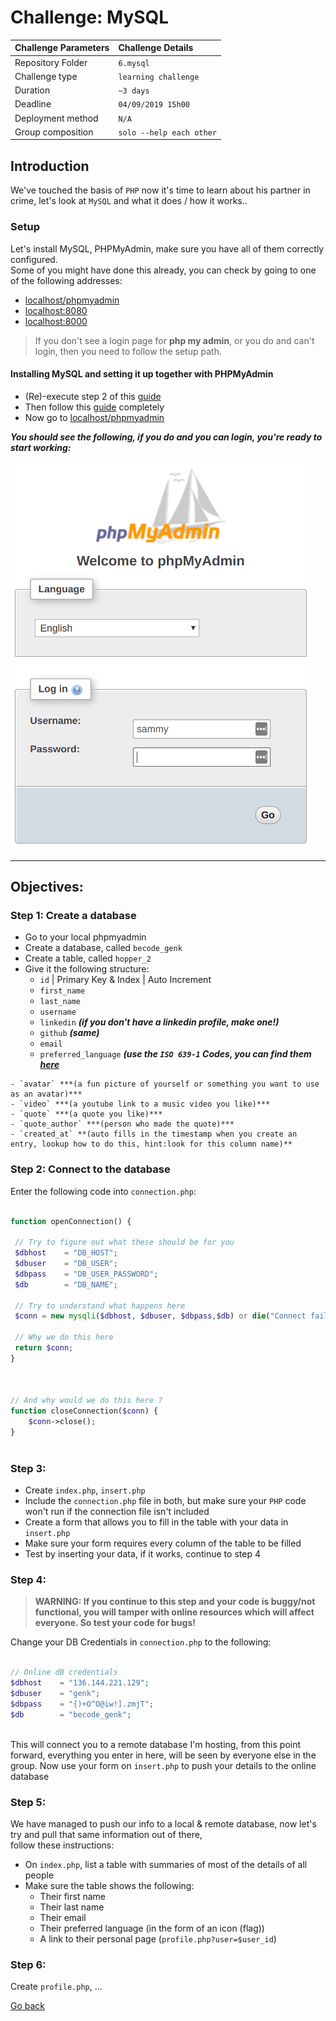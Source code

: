 # Challenge: MySQL

|Challenge Parameters  |Challenge Details              |
|:---------------------|:------------------------------|
|Repository Folder     |`6.mysql`                      |
|Challenge type        |`learning challenge`           |
|Duration              |`~3 days`                      |
|Deadline              |`04/09/2019 15h00`             |
|Deployment method     |`N/A`                          |
|Group composition     |`solo --help each other`       |


## Introduction
We've touched the basis of `PHP` now it's time to learn about his partner in crime, 
let's look at `MySQL` and what it does / how it works..


### Setup
Let's install MySQL, PHPMyAdmin, make sure you have all of them correctly configured. <br/>
Some of you might have done this already, you can check by going to one of the following addresses:
- [localhost/phpmyadmin](http://localhost/phpmyadmin)
- [localhost:8080](http://localhost:8080)
- [localhost:8000](http://localhost:8000)

> If you don't see a login page for **php my admin**, or you do and can't login, then you need to follow the setup path.

#### Installing MySQL and setting it up together with PHPMyAdmin
- (Re)-execute step 2 of this [guide](https://www.digitalocean.com/community/tutorials/how-to-install-linux-apache-mysql-php-lamp-stack-ubuntu-18-04#step-2-%E2%80%94-installing-mysql)
- Then follow this [guide](https://www.digitalocean.com/community/tutorials/how-to-install-and-secure-phpmyadmin-on-ubuntu-18-04) completely
- Now go to [localhost/phpmyadmin](http://localhost/phpmyadmin)

***You should see the following, if you do and you can login, you're ready to start working:***

![PHP My Admin login screen](./resources/phpmyadmin.png)

<hr/>




## Objectives:


### Step 1: Create a database
- Go to your local phpmyadmin
- Create a database, called `becode_genk`
- Create a table, called `hopper_2`
- Give it the following structure:
    - `id` | Primary Key & Index | Auto Increment
    - `first_name`
    - `last_name`
    - `username`
    - `linkedin` ***(if you don't have a linkedin profile, make one!)***
    - `github` ***(same)***
    - `email` 
    - `preferred_language` ***(use the `ISO 639-1` Codes, you can find them [here](https://www.constitution.org/lg/languagecode.html)***
<!--    - `belikebill` ***(You have to get a picture from [here](https://www.belikebill.ga/), fill in your details and generate a fun picture.-->
<!--Then upload it anywhere and enter the URL of the picture in the `avatar` column)***  -->
    - `avatar` ***(a fun picture of yourself or something you want to use as an avatar)***
    - `video` ***(a youtube link to a music video you like)***
    - `quote` ***(a quote you like)***
    - `quote_author` ***(person who made the quote)***
    - `created_at` **(auto fills in the timestamp when you create an entry, lookup how to do this, hint:look for this column name)**



### Step 2: Connect to the database
Enter the following code into `connection.php`:

`````php

function openConnection() {
    
 // Try to figure out what these should be for you
 $dbhost    = "DB_HOST";
 $dbuser    = "DB_USER";
 $dbpass    = "DB_USER_PASSWORD";
 $db        = "DB_NAME";
 
 // Try to understand what happens here 
 $conn = new mysqli($dbhost, $dbuser, $dbpass,$db) or die("Connect failed: %s\n". $conn->error);
 
 // Why we do this here
 return $conn;
}



// And why would we do this here ?
function closeConnection($conn) {
    $conn->close();
}
 
`````

### Step 3: 
- Create `index.php`, `insert.php`
- Include the `connection.php` file in both, but make sure your `PHP` code won't run if the connection file isn't included
- Create a form that allows you to fill in the table with your data in `insert.php`
- Make sure your form requires every column of the table to be filled
- Test by inserting your data, if it works, continue to step 4

### Step 4:
> **WARNING: If you continue to this step and your code is buggy/not functional, you will tamper with online resources which will affect everyone. So test your code for bugs!**

Change your DB Credentials in `connection.php` to the following:
`````php
  
// Online dB credentials
$dbhost    = "136.144.221.129";
$dbuser    = "genk";
$dbpass    = "{)+O^O@iw!].zmjT";
$db        = "becode_genk";
 
 `````
        
This will connect you to a remote database I'm hosting, from this point forward, everything you enter in here, will be seen by everyone else in the group.
Now use your form on `insert.php` to push your details to the online database
 
### Step 5:
We have managed to push our info to a local & remote database, now let's try and pull that same information out of there,<br/>
follow these instructions:

- On `index.php`, list a table with summaries of most of the details of all people
- Make sure the table shows the following:
    - Their first name
    - Their last name
    - Their email
    - Their preferred language (in the form of an icon (flag))
    - A link to their personal page (`profile.php?user=$user_id`)


### Step 6:
Create `profile.php`, ...

    
    
[Go back](../)